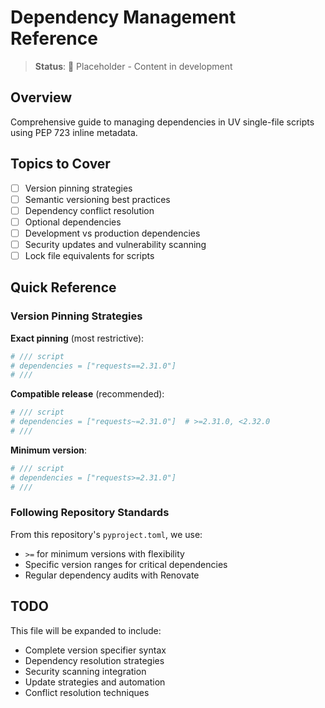 # Dependency Management Reference

> **Status**: 🚧 Placeholder - Content in development

## Overview

Comprehensive guide to managing dependencies in UV single-file scripts using PEP 723 inline metadata.

## Topics to Cover

- [ ] Version pinning strategies
- [ ] Semantic versioning best practices
- [ ] Dependency conflict resolution
- [ ] Optional dependencies
- [ ] Development vs production dependencies
- [ ] Security updates and vulnerability scanning
- [ ] Lock file equivalents for scripts

## Quick Reference

### Version Pinning Strategies

**Exact pinning** (most restrictive):
```python
# /// script
# dependencies = ["requests==2.31.0"]
# ///
```

**Compatible release** (recommended):
```python
# /// script
# dependencies = ["requests~=2.31.0"]  # >=2.31.0, <2.32.0
# ///
```

**Minimum version**:
```python
# /// script
# dependencies = ["requests>=2.31.0"]
# ///
```

### Following Repository Standards

From this repository's `pyproject.toml`, we use:
- `>=` for minimum versions with flexibility
- Specific version ranges for critical dependencies
- Regular dependency audits with Renovate

## TODO

This file will be expanded to include:

- Complete version specifier syntax
- Dependency resolution strategies
- Security scanning integration
- Update strategies and automation
- Conflict resolution techniques
